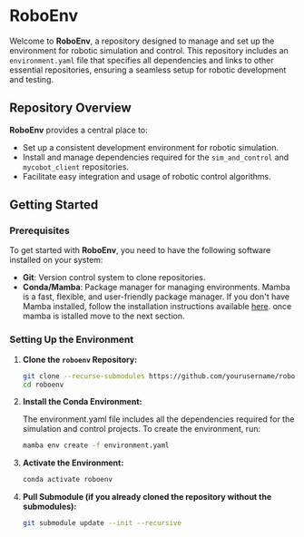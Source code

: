 # RoboEnv

Welcome to **RoboEnv**, a repository designed to manage and set up the environment for robotic simulation and control. This repository includes an `environment.yaml` file that specifies all dependencies and links to other essential repositories, ensuring a seamless setup for robotic development and testing.

## Repository Overview

**RoboEnv** provides a central place to:
- Set up a consistent development environment for robotic simulation.
- Install and manage dependencies required for the `sim_and_control` and `mycobot_client` repositories.
- Facilitate easy integration and usage of robotic control algorithms.

## Getting Started

### Prerequisites

To get started with **RoboEnv**, you need to have the following software installed on your system:

- **Git**: Version control system to clone repositories.
- **Conda/Mamba**: Package manager for managing environments. Mamba is a fast, flexible, and user-friendly package manager. If you don't have Mamba installed, follow the installation instructions available [here](https://github.com/conda-forge/miniforge). once mamba is istalled move to the next section.

### Setting Up the Environment

1. **Clone the `roboenv` Repository:**

   ```bash
   git clone --recurse-submodules https://github.com/yourusername/roboenv.git
   cd roboenv
   ```

2.  **Install the Conda Environment:**

    The environment.yaml file includes all the dependencies required for the simulation and control projects. To create the environment, run:
    ```bash
    mamba env create -f environment.yaml
    ```
3. **Activate the Environment:**
    ```bash
    conda activate roboenv
    ```

4. **Pull Submodule (if you already cloned the repository without the submodules):**
    ```bash
    git submodule update --init --recursive
    ```